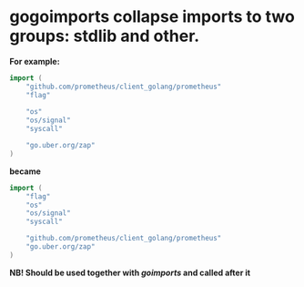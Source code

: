 # gogoimports collapse imports to two groups: stdlib and other.

**For example:**
```go
import (
    "github.com/prometheus/client_golang/prometheus"
    "flag"
    
    "os"
    "os/signal"
    "syscall"

    "go.uber.org/zap"
)
```
**became** 
```go
import (
    "flag"
    "os"
    "os/signal"
    "syscall"

    "github.com/prometheus/client_golang/prometheus"
    "go.uber.org/zap"
)
```

**NB! Should be used together with _goimports_ and called after it**
